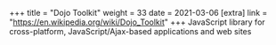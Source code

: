 +++
title = "Dojo Toolkit"
weight = 33
date = 2021-03-06
[extra]
link = "https://en.wikipedia.org/wiki/Dojo_Toolkit"
+++
JavaScript library for cross-platform, JavaScript/Ajax-based applications and web sites

